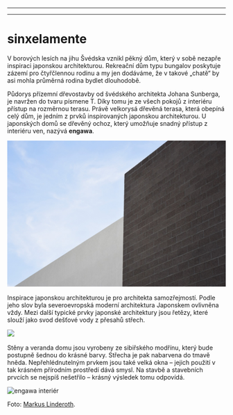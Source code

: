 
---

---
# sinxelamente

V borových lesích na jihu Švédska vznikl pěkný dům, který v sobě nezapře inspiraci japonskou architekturou. Rekreační dům typu bungalov poskytuje zázemí pro čtyřčlennou rodinu a my jen dodáváme, že v takové „chatě“ by asi mohla průměrná rodina bydlet dlouhodobě.<!--more-->

Půdorys přízemní dřevostavby od švédského architekta Johana Sunberga, je navržen do tvaru písmene T. Díky tomu je ze všech pokojů z interiéru přístup na rozměrnou terasu. Právě velkorysá dřevěná terasa, která obepíná celý dům, je jedním z prvků inspirovaných japonskou architekturou. U japonských domů se dřevěný ochoz, který umožňuje snadný přístup z interiéru ven, nazývá **engawa**.

![Sinxelamente](/arch.jpg)

Inspirace japonskou architekturou je pro architekta samozřejmostí. Podle jeho slov byla severoevropská moderní architektura Japonskem ovlivněna vždy.  Mezi další typické prvky japonské architektury jsou řetězy, které slouží jako svod dešťové vody z přesahů střech.

![](/images/engawa/engawa-3.jpg)

Stěny a veranda domu jsou vyrobeny ze sibiřského modřínu, který bude postupně šednou do krásné barvy. Střecha je pak nabarvena do tmavě hněda. Nepřehlédnutelným prvkem jsou také velká okna – jejich použití v tak krásném přírodním prostředí dává smysl. Na stavbě a stavebních prvcích se nejspíš nešetřilo – krásný výsledek tomu odpovídá.

![engawa interiér](/images/engawa/engawa-4int.jpg)

Foto: [Markus Linderoth](http://www.dancingcameras.com/).
